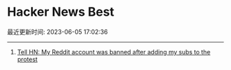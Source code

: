 # Hacker News Best

最近更新时间: 2023-06-05 17:02:36

--- 
1. [Tell HN: My Reddit account was banned after adding my subs to the protest](https://news.ycombinator.com/item?id=36192312) 
